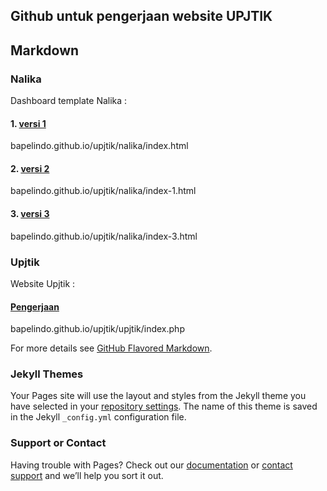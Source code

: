 ## Github untuk pengerjaan website UPJTIK

## Markdown

### Nalika
Dashboard template Nalika :
#### 1. [versi 1](bapelindo.github.io/upjtik/nalika/index.html)
bapelindo.github.io/upjtik/nalika/index.html
#### 2. [versi 2](bapelindo.github.io/upjtik/nalika/index-1.html)
bapelindo.github.io/upjtik/nalika/index-1.html
#### 3. [versi 3](bapelindo.github.io/upjtik/nalika/index-2.html)
bapelindo.github.io/upjtik/nalika/index-3.html

### Upjtik
Website Upjtik :
#### [Pengerjaan](bapelindo.github.io/upjtik/upjtik/index.php)
bapelindo.github.io/upjtik/upjtik/index.php


For more details see [GitHub Flavored Markdown](https://guides.github.com/features/mastering-markdown/).

### Jekyll Themes

Your Pages site will use the layout and styles from the Jekyll theme you have selected in your [repository settings](https://github.com/bapelindo/upjtik/settings). The name of this theme is saved in the Jekyll `_config.yml` configuration file.

### Support or Contact

Having trouble with Pages? Check out our [documentation](https://help.github.com/categories/github-pages-basics/) or [contact support](https://github.com/contact) and we’ll help you sort it out.
